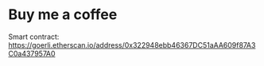 # Buy me a coffee

Smart contract: https://goerli.etherscan.io/address/0x322948ebb46367DC51aAA609f87A3C0a437957A0 
